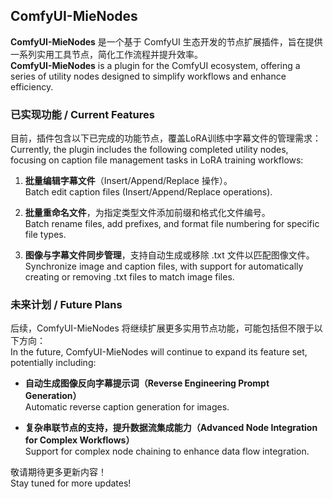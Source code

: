 ## ComfyUI-MieNodes

**ComfyUI-MieNodes** 是一个基于 ComfyUI 生态开发的节点扩展插件，旨在提供一系列实用工具节点，简化工作流程并提升效率。<br>
**ComfyUI-MieNodes** is a plugin for the ComfyUI ecosystem, offering a series of utility nodes designed to simplify workflows and enhance efficiency.

### 已实现功能 / Current Features

目前，插件包含以下已完成的功能节点，覆盖LoRA训练中字幕文件的管理需求：<br>
Currently, the plugin includes the following completed utility nodes, focusing on caption file management tasks in LoRA training workflows:

1. **批量编辑字幕文件**（Insert/Append/Replace 操作）。<br>
   Batch edit caption files (Insert/Append/Replace operations).
   
2. **批量重命名文件**，为指定类型文件添加前缀和格式化文件编号。<br>
   Batch rename files, add prefixes, and format file numbering for specific file types.
   
3. **图像与字幕文件同步管理**，支持自动生成或移除 .txt 文件以匹配图像文件。<br>
   Synchronize image and caption files, with support for automatically creating or removing .txt files to match image files.

### 未来计划 / Future Plans

后续，ComfyUI-MieNodes 将继续扩展更多实用节点功能，可能包括但不限于以下方向：<br>
In the future, ComfyUI-MieNodes will continue to expand its feature set, potentially including:

- **自动生成图像反向字幕提示词（Reverse Engineering Prompt Generation）**<br>
  Automatic reverse caption generation for images.

- **复杂串联节点的支持，提升数据流集成能力（Advanced Node Integration for Complex Workflows）**<br>
  Support for complex node chaining to enhance data flow integration.

敬请期待更多更新内容！<br>
Stay tuned for more updates!